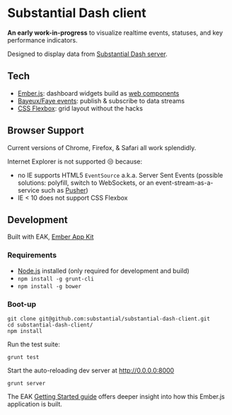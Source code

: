 # Substantial Dash client

**An early work-in-progress** to visualize realtime events, statuses, and key performance indicators.

Designed to display data from [Substantial Dash server](https://github.com/substantial/substantial-dash-server).

## Tech

* [Ember.js](http://emberjs.com): dashboard widgets build as [web components](http://emberjs.com/guides/components/)
* [Bayeux/Faye events](http://faye.jcoglan.com): publish & subscribe to data streams
* [CSS Flexbox](http://css-tricks.com/snippets/css/a-guide-to-flexbox/): grid layout without the hacks

## Browser Support

Current versions of Chrome, Firefox, & Safari all work splendidly.

Internet Explorer is not supported :unamused: because:

* no IE supports HTML5 `EventSource` a.k.a. Server Sent Events (possible solutions: polyfill, switch to WebSockets, or an event-stream-as-a-service such as [Pusher](http://pusher.com/))
* IE < 10 does not support CSS Flexbox

## Development

Built with EAK, [Ember App Kit](http://stefanpenner.github.io/ember-app-kit/)

### Requirements

* [Node.js](http://nodejs.org) installed (only required for development and build)
* `npm install -g grunt-cli`
* `npm install -g bower`

### Boot-up

    git clone git@github.com:substantial/substantial-dash-client.git
    cd substantial-dash-client/
    npm install

Run the test suite:

    grunt test
    
Start the auto-reloading dev server at http://0.0.0.0:8000
    
    grunt server

The EAK [Getting Started guide](http://iamstef.net/ember-app-kit/guides/getting-started.html) offers deeper insight into how this Ember.js application is built.
